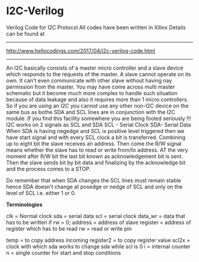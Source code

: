 # I2C-Verilog
Verilog Code for I2C Protocol
All codes have been written in Xilinx
Details can be found at 
****
http://www.hellocodings.com/2017/04/i2c-verilog-code.html

****
An I2C basically consists of a master micro controller and a slave device which responds to the requests of the master. A slave cannot operate on its own. It can't even communicate with other slave without having nay permission from the master.
You may have come across multi master schematic but it become much more complex to handle such situation because of data leakage and also it requires more than 1 micro controllers. So if you are using an I2C you cannot use any other non-I2C device on the same bus as bothe SDA and SCL lines are in conjunction with the I2C module. If you find this facility somewhere you are being fooled seriously !!!
 I2C works on 2 signals as SCL and SDA
                                           SCL - Serial Clock
                                           SDA- Serial Data
When SDA is having negedge and SCL is positive level triggered then we have start signal and with every SCL clock a bit is transferred. Combining up to eight bit the slave receives an address. Then come the R/W signal means whether the slave has to read or write from/to address. AT the very moment after R/W bit the last bit known as acknowledgement bit is sent. Then the slave sends bit by bit data and finalizing by the acknowledge bit and the process comes to a STOP.

Do remember that when SDA changes the SCL lines must remain stable hence SDA doesn't change at posedge or nedge of SCL and only on the level of SCL i.e. either 1 or 0.

**Terminologies**

clk = Normal clock
sda = serial data
scl = serial clock
data_wr = data that has to be written if rw = 0;
address = address of slave
register = address of register which has to be read
rw = read or write pin

temp = to copy address incoming
register2 = to copy register value
scl2x = clock with which sda works to change sda while scl is 0
i = internal counter
n = single counter for start and stop conditions




